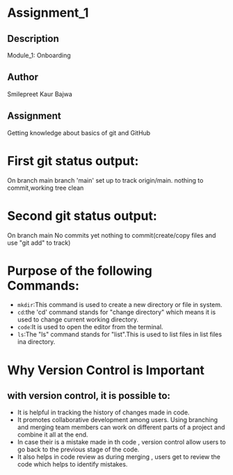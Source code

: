 
# Assignment_1

## Description
Module_1: Onboarding

## Author
Smilepreet Kaur Bajwa

## Assignment
Getting knowledge about basics of git and GitHub

# First git status output:
On branch main 
branch 'main' set up to track origin/main.
nothing to commit,working tree clean

# Second git status output:
On branch main
No commits yet
nothing to commit(create/copy files and use "git add" to track)

# Purpose of the following Commands:
- `mkdir`:This command is used to create a new directory or file in system.
- `cd`:the 'cd' command stands for "change directory" which means it is used to change current working directory.
- `code`:It is used to open the editor from the terminal.
- `ls`:The "ls" command stands for "list".This is used to list files in list files ina directory.

# Why Version Control is Important
## with version control, it is possible to:
- It is helpful in tracking the history of changes made in code.
- It promotes collaborative development among users. Using branching and merging team members can work on different parts of a project  and combine it all at the end.
- In case their is a mistake made in th code , version control allow users to go back to the previous stage of the code. 
- It also helps in code review as during merging , users get to review the code which helps to identify mistakes.










